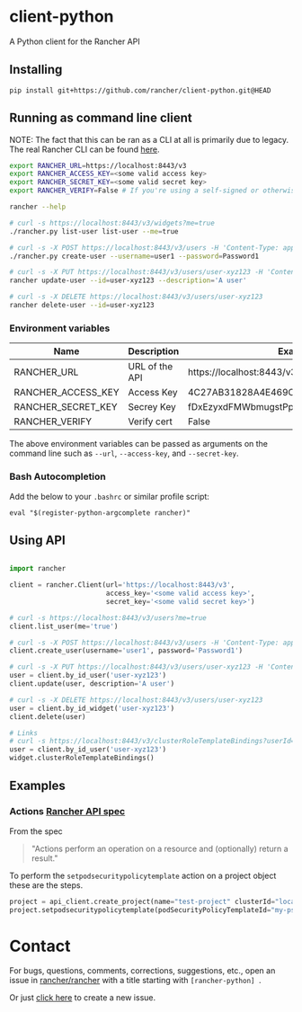 # client-python

A Python client for the Rancher API

## Installing
```
pip install git+https://github.com/rancher/client-python.git@HEAD
```

## Running as command line client
NOTE: The fact that this can be ran as a CLI at all is primarily due to legacy. The real Rancher CLI can be found [here](https://github.com/rancher/cli).


```bash
export RANCHER_URL=https://localhost:8443/v3
export RANCHER_ACCESS_KEY=<some valid access key>
export RANCHER_SECRET_KEY=<some valid secret key>
export RANCHER_VERIFY=False # If you're using a self-signed or otherwise invalid cert

rancher --help

# curl -s https://localhost:8443/v3/widgets?me=true
./rancher.py list-user list-user --me=true

# curl -s -X POST https://localhost:8443/v3/users -H 'Content-Type: application/json' -d '{ "username" : "user1", "password": "Password1" }'
./rancher.py create-user --username=user1 --password=Password1

# curl -s -X PUT https://localhost:8443/v3/users/user-xyz123 -H 'Content-Type: application/json' -d '{ "description" : "A user" }'
rancher update-user --id=user-xyz123 --description='A user'

# curl -s -X DELETE https://localhost:8443/v3/users/user-xyz123
rancher delete-user --id=user-xyz123
```

### Environment variables

|Name               | Description    | Example                                 |
|-------------------|----------------|-----------------------------------------|
|RANCHER_URL        | URL of the API | https://localhost:8443/v3                |
|RANCHER_ACCESS_KEY | Access Key     | 4C27AB31828A4E469C09                    |
|RANCHER_SECRET_KEY | Secrey Key     | fDxEzyxdFMWbmugstPpzykj2qA84Tn9DPDiAc3Sb|
|RANCHER_VERIFY     | Verify cert    | False                                   |

The above environment variables can be passed as arguments on the command line such as `--url`, `--access-key`, and `--secret-key`.

### Bash Autocompletion

Add the below to your `.bashrc` or similar profile script:
```
eval "$(register-python-argcomplete rancher)"
```

## Using API

```python

import rancher

client = rancher.Client(url='https://localhost:8443/v3',
                        access_key='<some valid access key>',
                        secret_key='<some valid secret key>')

# curl -s https://localhost:8443/v3/users?me=true
client.list_user(me='true')

# curl -s -X POST https://localhost:8443/v3/users -H 'Content-Type: application/json' -d '{ "username" : "user1", "password": "Password1" }'
client.create_user(username='user1', password='Password1')

# curl -s -X PUT https://localhost:8443/v3/users/user-xyz123 -H 'Content-Type: application/json' -d '{ "description" : "A user" }'
user = client.by_id_user('user-xyz123')
client.update(user, description='A user')

# curl -s -X DELETE https://localhost:8443/v3/users/user-xyz123
user = client.by_id_widget('user-xyz123')
client.delete(user)

# Links
# curl -s https://localhost:8443/v3/clusterRoleTemplateBindings?userId=user-xyz123
user = client.by_id_user('user-xyz123')
widget.clusterRoleTemplateBindings()
```
## Examples

### Actions [Rancher API spec](https://github.com/rancher/api-spec/blob/master/specification.md#actions)
From the spec 
> "Actions perform an operation on a resource and (optionally) return a result."

To perform the `setpodsecuritypolicytemplate` action on a project object these are the steps.

```python
project = api_client.create_project(name="test-project" clusterId="local")
project.setpodsecuritypolicytemplate(podSecurityPolicyTemplateId="my-pspt")

```


# Contact
For bugs, questions, comments, corrections, suggestions, etc., open an issue in
 [rancher/rancher](//github.com/rancher/rancher/issues) with a title starting with `[rancher-python] `.

Or just [click here](//github.com/rancher/rancher/issues/new?title=%5Brancher-python%5D%20) to create a new issue.
